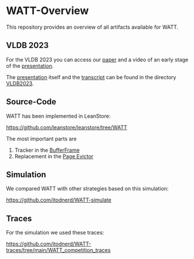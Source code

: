 # WATT-Overview

This repository provides an overview of all artifacts available for WATT.

## VLDB 2023

For the VLDB 2023 you can access our [paper](https://www.vldb.org/pvldb/vol16/p3323-vohringer.pdf) and a video of an early stage of the [presentation](https://youtu.be/ZwQFDwTbqS4?).

The [presentation](VLDB2023/presentation.pdf) itself and the [transcript](VLDB2023/presentation_transcript.md) can be found in the directory [VLDB2023](VLDB2023).

## Source-Code

WATT has been implemented in LeanStore:

https://github.com/leanstore/leanstore/tree/WATT

The most important parts are

1. Tracker in the [BufferFrame](https://github.com/leanstore/leanstore/blob/WATT/backend/leanstore/storage/buffer-manager/BufferFrame.hpp)
2. Replacement in the  [Page Evictor](https://github.com/leanstore/leanstore/blob/WATT/backend/leanstore/storage/buffer-manager/PageProviderThread.cpp)

## Simulation

We compared WATT with other strategies based on this simulation:

https://github.com/itodnerd/WATT-simulate

## Traces

For the simulation we used these traces:

https://github.com/itodnerd/WATT-traces/tree/main/WATT_competition_traces
